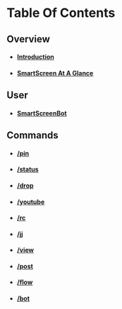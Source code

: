 # Table Of Contents



## Overview
 
 * #### [Introduction](README.md)
 * #### [SmartScreen At A Glance](preface.md)
 


## User
 
 * #### [SmartScreenBot](ssbot.md)
 
 
 
## Commands
 
 * #### [/pin](pin.md)
 * #### [/status](status.md)
 * #### [/drop](drop.md)
 * #### [/youtube](yutub.md)
 * #### [/rc](rc.md)
 * #### [/jj](jj.md)
 * #### [/view](view.md)
 * #### [/post](post.md)
 * #### [/flow](flow.md)
 * #### [/bot](bot.md)
